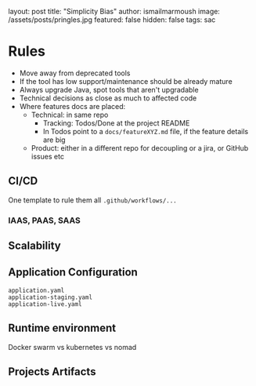 
layout: post
title:  "Simplicity Bias"
author: ismailmarmoush
image: /assets/posts/pringles.jpg
featured: false
hidden: false
tags: sac

# Rules

* Move away from deprecated tools
* If the tool has low support/maintenance should be already mature  
* Always upgrade Java, spot tools that aren't upgradable
* Technical decisions as close as much to affected code
* Where features docs are placed:
  * Technical: in same repo
    * Tracking: Todos/Done at the project README
    * In Todos point to a `docs/featureXYZ.md` file, if the feature details are big
  * Product: either in a different repo for decoupling or a jira, or GitHub issues etc

## CI/CD

One template to rule them all `.github/workflows/...`

### IAAS, PAAS, SAAS

##

## Scalability

## Application Configuration

```
application.yaml
application-staging.yaml
application-live.yaml
```

## Runtime environment

Docker swarm vs kubernetes vs nomad

## Projects Artifacts